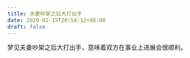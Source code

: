 ```yaml
---
title: 夫妻吵架之后大打出手
date: 2020-02-15T20:54:12+08:00
draft: false
---
```


梦见夫妻吵架之后大打出手，意味着双方在事业上进展会很顺利。

